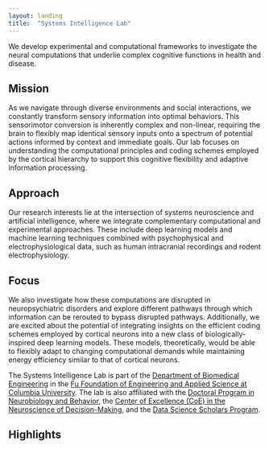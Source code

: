```yaml
---
layout: landing
title:  "Systems Intelligence Lab"
---
```

We develop experimental and computational frameworks to investigate the neural computations that underlie complex cognitive functions in health and disease. 

## Mission

As we navigate through diverse environments and social interactions, we constantly transform sensory information into optimal behaviors. This sensorimotor conversion is inherently complex and non-linear, requiring the brain to flexibly map identical sensory inputs onto a spectrum of potential actions informed by context and immediate goals. Our lab focuses on understanding the computational principles and coding schemes employed by the cortical hierarchy to support this cognitive flexibility and adaptive information processing.

## Approach

Our research interests lie at the intersection of systems neuroscience and artificial intelligence, where we integrate complementary computational and experimental approaches. These include deep learning models and machine learning techniques combined with psychophysical and electrophysiological data, such as human intracranial recordings and rodent electrophysiology.

## Focus

We also investigate how these computations are disrupted in neuropsychiatric disorders and explore different pathways through which information can be rerouted to bypass disrupted pathways. Additionally, we are excited about the potential of integrating insights on the efficient coding schemes employed by cortical neurons into a new class of biologically-inspired deep learning models. These models, theoretically, would be able to flexibly adapt to changing computational demands while maintaining energy efficiency similar to that of cortical neurons.

<div class="divider"></div>

The Systems Intelligence Lab is part of the [Department of Biomedical Engineering](https://www.bme.columbia.edu/) in the [Fu Foundation of Engineering and Applied Science at Columbia University](https://www.engineering.columbia.edu/). The lab is also affiliated with the [Doctoral Program in Neurobiology and Behavior](https://www.neurosciencephd.columbia.edu/), the [Center of Excellence (CoE) in the Neuroscience of Decision-Making](https://liinc.bme.columbia.edu/content/center-excellence), and the [Data Science Scholars Program](https://datascience.columbia.edu/research/columbia-dsi-scholars/).

<div class="divider"></div>

## Highlights